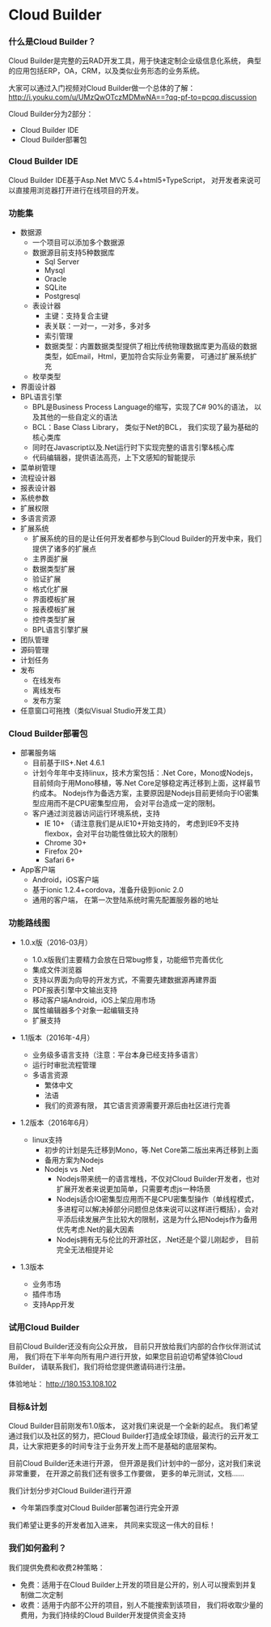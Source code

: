 # Cloud Builder

### 什么是Cloud Builder？

Cloud Builder是完整的云RAD开发工具，用于快速定制企业级信息化系统， 典型的应用包括ERP，OA，CRM，以及类似业务形态的业务系统。

大家可以通过入门视频对Cloud Builder做一个总体的了解：
http://i.youku.com/u/UMzQwOTczMDMwNA==?qq-pf-to=pcqq.discussion

Cloud Builder分为2部分：
- Cloud Builder IDE
- Cloud Builder部署包

### Cloud Builder IDE
Cloud Builder IDE基于Asp.Net MVC 5.4+html5+TypeScript， 对开发者来说可以直接用浏览器打开进行在线项目的开发。

### 功能集

- 数据源
  - 一个项目可以添加多个数据源
  - 数据源目前支持5种数据库
    - Sql Server
    - Mysql
    - Oracle
    - SQLite
    - Postgresql
  - 表设计器
    - 主键：支持复合主键
    - 表关联：一对一，一对多，多对多
    - 索引管理
    - 数据类型：内置数据类型提供了相比传统物理数据库更为高级的数据类型，如Email，Html，更加符合实际业务需要， 可通过扩展系统扩充
  - 枚举类型
- 界面设计器
- BPL语言引擎
  - BPL是Business Process Language的缩写，实现了C# 90%的语法， 以及其他的一些自定义的语法
  - BCL：Base Class Library， 类似于Net的BCL， 我们实现了最为基础的核心类库
  - 同时在Javascript以及.Net运行时下实现完整的语言引擎&核心库
  - 代码编辑器，提供语法高亮，上下文感知的智能提示
- 菜单树管理
- 流程设计器
- 报表设计器
- 系统参数
- 扩展权限
- 多语言资源
- 扩展系统
  - 扩展系统的目的是让任何开发者都参与到Cloud Builder的开发中来，我们提供了诸多的扩展点
  - 主界面扩展
  - 数据类型扩展
  - 验证扩展
  - 格式化扩展
  - 界面模板扩展
  - 报表模板扩展
  - 控件类型扩展
  - BPL语言引擎扩展
- 团队管理
- 源码管理
- 计划任务
- 发布
  - 在线发布
  - 离线发布
  - 发布方案
- 任意窗口可拖拽（类似Visual Studio开发工具）

### Cloud Builder部署包
- 部署服务端
  - 目前基于IIS+.Net 4.6.1
  - 计划今年年中支持linux，技术方案包括：.Net Core，Mono或Nodejs， 目前倾向于用Mono移植，等.Net Core足够稳定再迁移到上面，这样最节约成本。 Nodejs作为备选方案，主要原因是Nodejs目前更倾向于IO密集型应用而不是CPU密集型应用， 会对平台造成一定的限制。
  - 客户通过浏览器访问运行环境系统，支持
    - IE 10+ （请注意我们是从IE10+开始支持的， 考虑到IE9不支持flexbox，会对平台功能性做比较大的限制）
    - Chrome 30+
    - Firefox 20+
    - Safari 6+
- App客户端
  - Android，iOS客户端
  - 基于ionic 1.2.4+cordova，准备升级到ionic 2.0
  - 通用的客户端， 在第一次登陆系统时需先配置服务器的地址

### 功能路线图
- 1.0.x版（2016-03月）
  - 1.0.x版我们主要精力会放在日常bug修复，功能细节完善优化
  - 集成文件浏览器
  - 支持以界面为向导的开发方式，不需要先建数据源再建界面
  - PDF报表引擎中文输出支持
  - 移动客户端Android，iOS上架应用市场
  - 属性编辑器多个对象一起编辑支持
  - 扩展支持
  
- 1.1版本（2016年-4月）
  - 业务级多语言支持（注意：平台本身已经支持多语言）
  - 运行时审批流程管理
  - 多语言资源
    - 繁体中文
    - 法语
    - 我们的资源有限， 其它语言资源需要开源后由社区进行完善
    
- 1.2版本（2016年6月）
  - linux支持
    - 初步的计划是先迁移到Mono，等.Net Core第二版出来再迁移到上面
    - 备用方案为Nodejs
    - Nodejs vs .Net
      - Nodejs带来统一的语言堆栈，不仅对Cloud Builder开发者，也对扩展开发者来说更加简单，只需要考虑js一种场景
      - Nodejs适合IO密集型应用而不是CPU密集型操作（单线程模式，多进程可以解决掉部分问题但总体来说可以这样进行概括），会对平添后续发展产生比较大的限制，这是为什么把Nodejs作为备用优先考虑.Net的最大因素
      - Nodejs拥有无与伦比的开源社区，.Net还是个婴儿刚起步， 目前完全无法相提并论

- 1.3版本
  - 业务市场
  - 插件市场
  - 支持App开发

### 试用Cloud Builder
目前Cloud Builder还没有向公众开放， 目前只开放给我们内部的合作伙伴测试试用， 我们将在下半年向所有用户进行开放，如果您目前迫切希望体验Cloud Builder， 请联系我们，我们将给您提供邀请码进行注册。

体验地址：
http://180.153.108.102

### 目标&计划

Cloud Builder目前刚发布1.0版本， 这对我们来说是一个全新的起点。
我们希望通过我们以及社区的努力，把Cloud Builder打造成全球顶级，最流行的云开发工具，让大家把更多的时间专注于业务开发上而不是基础的底层架构。

目前Cloud Builder还未进行开源， 但开源是我们计划中的一部分，这对我们来说非常重要， 在开源之前我们还有很多工作要做， 更多的单元测试，文档……

我们计划分步对Cloud Builder进行开源
- 今年第四季度对Cloud Builder部署包进行完全开源

我们希望让更多的开发者加入进来， 共同来实现这一伟大的目标！

### 我们如何盈利？

我们提供免费和收费2种策略：
- 免费：适用于在Cloud Builder上开发的项目是公开的，别人可以搜索到并复制做二次定制
- 收费：适用于内部不公开的项目，别人不能搜索到该项目， 我们将收取少量的费用，为我们持续的Cloud Builder开发提供资金支持

